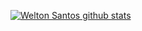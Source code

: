 <!-- ### Hi there 👋-->

[![Welton Santos github stats](https://github-readme-stats.vercel.app/api?username=oweltonsantos)](https://github.com/oweltonsantos/github-readme-stats)



<!--
**oweltonsantos/oweltonsantos** is a ✨ _special_ ✨ repository because its `README.md` (this file) appears on your GitHub profile.



Here are some ideas to get you started:

- 🔭 I’m currently working on ...
- 🌱 I’m currently learning ...
- 👯 I’m looking to collaborate on ...
- 🤔 I’m looking for help with ...
- 💬 Ask me about ...
- 📫 How to reach me: ...
- 😄 Pronouns: ...
- ⚡ Fun fact: ...
-->
